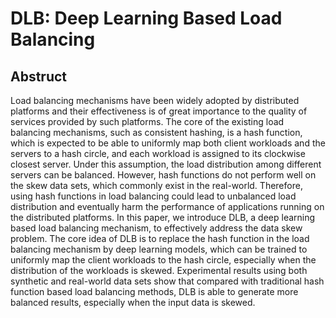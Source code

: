 # DLB: Deep Learning Based Load Balancing
## Abstruct
Load balancing mechanisms have been widely adopted by distributed platforms and their effectiveness is of great importance to the quality of services provided by such platforms. The core of the existing load balancing mechanisms, such as consistent hashing, is a hash function, which is expected to be able to uniformly map both client workloads and the servers to a hash circle, and each workload is assigned to its clockwise closest server. Under this assumption, the load distribution among different servers can be balanced. However, hash functions do not perform well on the skew data sets, which commonly exist in the real-world. Therefore, using hash functions in load balancing could lead to unbalanced load distribution and eventually harm the performance of applications running on the distributed platforms. In this paper, we introduce DLB, a deep learning based load balancing mechanism, to effectively address the data skew problem. The core idea of DLB is to replace the hash function in the load balancing mechanism by deep learning models, which can be trained to uniformly map the client workloads to the hash circle, especially when the distribution of the workloads is skewed. Experimental results using both synthetic and real-world data sets show that compared with traditional hash function based load balancing methods, DLB is able to generate more balanced results, especially when the input data is skewed.
